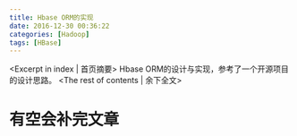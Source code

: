 ```yaml
---
title: Hbase ORM的实现
date: 2016-12-30 00:36:22
categories: [Hadoop]
tags: [HBase]
---
```

<Excerpt in index | 首页摘要>
Hbase ORM的设计与实现，参考了一个开源项目的设计思路。<!-- more -->
<The rest of contents | 余下全文>
# 有空会补完文章
